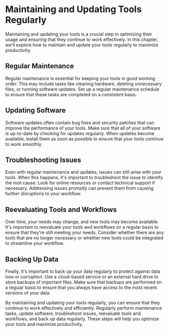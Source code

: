 Maintaining and Updating Tools Regularly
==========================================================================

Maintaining and updating your tools is a crucial step in optimizing their usage and ensuring that they continue to work effectively. In this chapter, we'll explore how to maintain and update your tools regularly to maximize productivity.

Regular Maintenance
-------------------

Regular maintenance is essential for keeping your tools in good working order. This may include tasks like cleaning hardware, deleting unnecessary files, or running software updates. Set up a regular maintenance schedule to ensure that these tasks are completed on a consistent basis.

Updating Software
-----------------

Software updates often contain bug fixes and security patches that can improve the performance of your tools. Make sure that all of your software is up-to-date by checking for updates regularly. When updates become available, install them as soon as possible to ensure that your tools continue to work smoothly.

Troubleshooting Issues
----------------------

Even with regular maintenance and updates, issues can still arise with your tools. When this happens, it's important to troubleshoot the issue to identify the root cause. Look for online resources or contact technical support if necessary. Addressing issues promptly can prevent them from causing further disruptions to your workflow.

Reevaluating Tools and Workflows
--------------------------------

Over time, your needs may change, and new tools may become available. It's important to reevaluate your tools and workflows on a regular basis to ensure that they're still meeting your needs. Consider whether there are any tools that are no longer necessary or whether new tools could be integrated to streamline your workflow.

Backing Up Data
---------------

Finally, it's important to back up your data regularly to protect against data loss or corruption. Use a cloud-based service or an external hard drive to store backups of important files. Make sure that backups are performed on a regular basis to ensure that you always have access to the most recent versions of your data.

By maintaining and updating your tools regularly, you can ensure that they continue to work effectively and efficiently. Regularly perform maintenance tasks, update software, troubleshoot issues, reevaluate tools and workflows, and back up data regularly. These steps will help you optimize your tools and maximize productivity.
